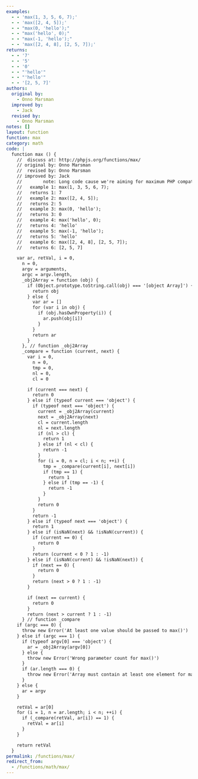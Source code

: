 ```yaml
---
examples:
  - - 'max(1, 3, 5, 6, 7);'
  - - 'max([2, 4, 5]);'
  - - "max(0, 'hello');"
  - - "max('hello', 0);"
  - - "max(-1, 'hello');"
  - - 'max([2, 4, 8], [2, 5, 7]);'
returns:
  - - '7'
  - - '5'
  - - '0'
  - - "'hello'"
  - - "'hello'"
  - - '[2, 5, 7]'
authors:
  original by:
    - Onno Marsman
  improved by:
    - Jack
  revised by:
    - Onno Marsman
notes: []
layout: function
function: max
category: math
code: |
  function max () {
    //  discuss at: http://phpjs.org/functions/max/
    // original by: Onno Marsman
    //  revised by: Onno Marsman
    // improved by: Jack
    //        note: Long code cause we're aiming for maximum PHP compatibility
    //   example 1: max(1, 3, 5, 6, 7);
    //   returns 1: 7
    //   example 2: max([2, 4, 5]);
    //   returns 2: 5
    //   example 3: max(0, 'hello');
    //   returns 3: 0
    //   example 4: max('hello', 0);
    //   returns 4: 'hello'
    //   example 5: max(-1, 'hello');
    //   returns 5: 'hello'
    //   example 6: max([2, 4, 8], [2, 5, 7]);
    //   returns 6: [2, 5, 7]

    var ar, retVal, i = 0,
      n = 0,
      argv = arguments,
      argc = argv.length,
      _obj2Array = function (obj) {
        if (Object.prototype.toString.call(obj) === '[object Array]') {
          return obj
        } else {
          var ar = []
          for (var i in obj) {
            if (obj.hasOwnProperty(i)) {
              ar.push(obj[i])
            }
          }
          return ar
        }
      }, // function _obj2Array
      _compare = function (current, next) {
        var i = 0,
          n = 0,
          tmp = 0,
          nl = 0,
          cl = 0

        if (current === next) {
          return 0
        } else if (typeof current === 'object') {
          if (typeof next === 'object') {
            current = _obj2Array(current)
            next = _obj2Array(next)
            cl = current.length
            nl = next.length
            if (nl > cl) {
              return 1
            } else if (nl < cl) {
              return -1
            }
            for (i = 0, n = cl; i < n; ++i) {
              tmp = _compare(current[i], next[i])
              if (tmp == 1) {
                return 1
              } else if (tmp == -1) {
                return -1
              }
            }
            return 0
          }
          return -1
        } else if (typeof next === 'object') {
          return 1
        } else if (isNaN(next) && !isNaN(current)) {
          if (current == 0) {
            return 0
          }
          return (current < 0 ? 1 : -1)
        } else if (isNaN(current) && !isNaN(next)) {
          if (next == 0) {
            return 0
          }
          return (next > 0 ? 1 : -1)
        }

        if (next == current) {
          return 0
        }
        return (next > current ? 1 : -1)
      } // function _compare
    if (argc === 0) {
      throw new Error('At least one value should be passed to max()')
    } else if (argc === 1) {
      if (typeof argv[0] === 'object') {
        ar = _obj2Array(argv[0])
      } else {
        throw new Error('Wrong parameter count for max()')
      }
      if (ar.length === 0) {
        throw new Error('Array must contain at least one element for max()')
      }
    } else {
      ar = argv
    }

    retVal = ar[0]
    for (i = 1, n = ar.length; i < n; ++i) {
      if (_compare(retVal, ar[i]) == 1) {
        retVal = ar[i]
      }
    }

    return retVal
  }
permalink: /functions/max/
redirect_from:
  - /functions/math/max/
---
```


<!-- WARNING! This file is auto generated by `npm run web:inject`, do not edit by hand -->
